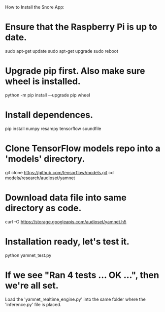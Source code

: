 How to Install the Snore App:

# Ensure that the Raspberry Pi is up to date.
sudo apt-get update
sudo apt-get upgrade
sudo reboot

# Upgrade pip first. Also make sure wheel is installed.
python -m pip install --upgrade pip wheel

# Install dependences.
pip install numpy resampy tensorflow soundfile

# Clone TensorFlow models repo into a 'models' directory.
git clone https://github.com/tensorflow/models.git
cd models/research/audioset/yamnet
# Download data file into same directory as code.
curl -O https://storage.googleapis.com/audioset/yamnet.h5

# Installation ready, let's test it.
python yamnet_test.py
# If we see "Ran 4 tests ... OK ...", then we're all set.

Load the 'yamnet_realtime_engine.py' into the same folder where the 'inference.py' file is placed. 
